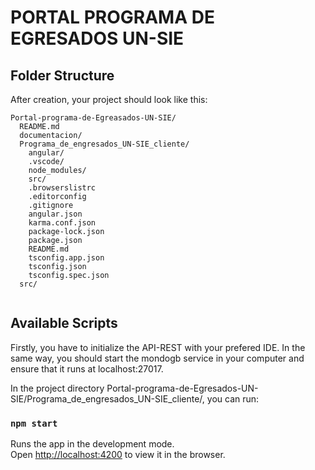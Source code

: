 # PORTAL PROGRAMA DE EGRESADOS UN-SIE

## Folder Structure

After creation, your project should look like this:

```
Portal-programa-de-Egreasados-UN-SIE/
  README.md
  documentacion/
  Programa_de_engresados_UN-SIE_cliente/
    angular/
    .vscode/
    node_modules/
    src/
    .browserslistrc
    .editorconfig
    .gitignore
    angular.json
    karma.conf.json
    package-lock.json
    package.json
    README.md
    tsconfig.app.json
    tsconfig.json
    tsconfig.spec.json
  src/
  
```

## Available Scripts

Firstly, you have to initialize the API-REST with your prefered IDE. In the same way, you should start the mondogb service in your computer and ensure that it runs at localhost:27017.

In the project directory Portal-programa-de-Egresados-UN-SIE/Programa_de_engresados_UN-SIE_cliente/, you can run:

### `npm start`

Runs the app in the development mode.<br>
Open [http://localhost:4200](http://localhost:4200) to view it in the browser.
